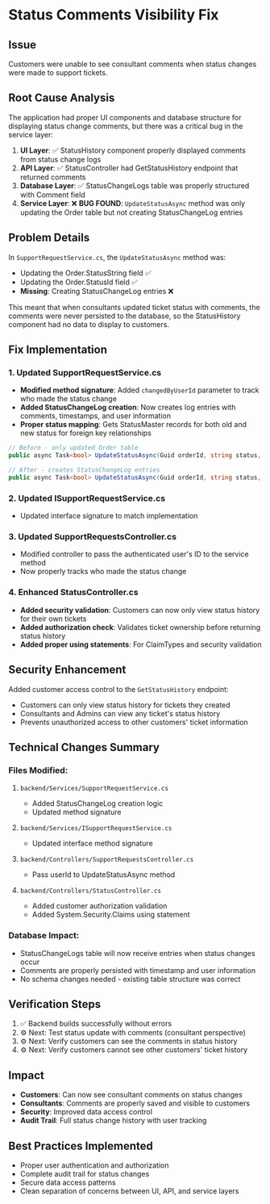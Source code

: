 # Status Comments Visibility Fix

## Issue
Customers were unable to see consultant comments when status changes were made to support tickets.

## Root Cause Analysis
The application had proper UI components and database structure for displaying status change comments, but there was a critical bug in the service layer:

1. **UI Layer**: ✅ StatusHistory component properly displayed comments from status change logs
2. **API Layer**: ✅ StatusController had GetStatusHistory endpoint that returned comments
3. **Database Layer**: ✅ StatusChangeLogs table was properly structured with Comment field
4. **Service Layer**: ❌ **BUG FOUND**: `UpdateStatusAsync` method was only updating the Order table but not creating StatusChangeLog entries

## Problem Details
In `SupportRequestService.cs`, the `UpdateStatusAsync` method was:
- Updating the Order.StatusString field ✅
- Updating the Order.StatusId field ✅  
- **Missing**: Creating StatusChangeLog entries ❌

This meant that when consultants updated ticket status with comments, the comments were never persisted to the database, so the StatusHistory component had no data to display to customers.

## Fix Implementation

### 1. Updated SupportRequestService.cs
- **Modified method signature**: Added `changedByUserId` parameter to track who made the status change
- **Added StatusChangeLog creation**: Now creates log entries with comments, timestamps, and user information
- **Proper status mapping**: Gets StatusMaster records for both old and new status for foreign key relationships

```csharp
// Before - only updated Order table
public async Task<bool> UpdateStatusAsync(Guid orderId, string status, string? comment = null)

// After - creates StatusChangeLog entries
public async Task<bool> UpdateStatusAsync(Guid orderId, string status, Guid changedByUserId, string? comment = null)
```

### 2. Updated ISupportRequestService.cs
- Updated interface signature to match implementation

### 3. Updated SupportRequestsController.cs
- Modified controller to pass the authenticated user's ID to the service method
- Now properly tracks who made the status change

### 4. Enhanced StatusController.cs
- **Added security validation**: Customers can now only view status history for their own tickets
- **Added authorization check**: Validates ticket ownership before returning status history
- **Added proper using statements**: For ClaimTypes and security validation

## Security Enhancement
Added customer access control to the `GetStatusHistory` endpoint:
- Customers can only view status history for tickets they created
- Consultants and Admins can view any ticket's status history
- Prevents unauthorized access to other customers' ticket information

## Technical Changes Summary

### Files Modified:
1. `backend/Services/SupportRequestService.cs`
   - Added StatusChangeLog creation logic
   - Updated method signature

2. `backend/Services/ISupportRequestService.cs`
   - Updated interface method signature

3. `backend/Controllers/SupportRequestsController.cs`
   - Pass userId to UpdateStatusAsync method

4. `backend/Controllers/StatusController.cs`
   - Added customer authorization validation
   - Added System.Security.Claims using statement

### Database Impact:
- StatusChangeLogs table will now receive entries when status changes occur
- Comments are properly persisted with timestamp and user information
- No schema changes needed - existing table structure was correct

## Verification Steps
1. ✅ Backend builds successfully without errors
2. ⚙️ Next: Test status update with comments (consultant perspective)
3. ⚙️ Next: Verify customers can see the comments in status history
4. ⚙️ Next: Verify customers cannot see other customers' ticket history

## Impact
- **Customers**: Can now see consultant comments on status changes
- **Consultants**: Comments are properly saved and visible to customers
- **Security**: Improved data access control
- **Audit Trail**: Full status change history with user tracking

## Best Practices Implemented
- Proper user authentication and authorization
- Complete audit trail for status changes
- Secure data access patterns
- Clean separation of concerns between UI, API, and service layers